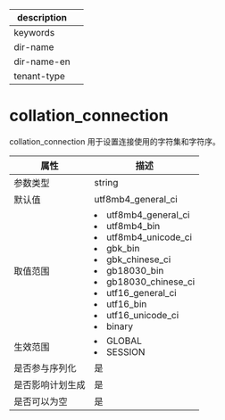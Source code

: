 |description||
|---|---|
|keywords||
|dir-name||
|dir-name-en||
|tenant-type||

# collation_connection

collation_connection 用于设置连接使用的字符集和字符序。

|  **属性**  |                                      **描述**                                       |
|----------|---------------------|
| 参数类型     | string                                                                            |
| 默认值      | utf8mb4_general_ci                                                                |
| 取值范围     | <li> utf8mb4_general_ci   <li> utf8mb4_bin   <li> utf8mb4_unicode_ci   <li> gbk_bin   <li> gbk_chinese_ci   <li> gb18030_bin   <li> gb18030_chinese_ci   <li> utf16_general_ci   <li> utf16_bin   <li> utf16_unicode_ci   <li> binary    |
| 生效范围     | <li> GLOBAL   <li> SESSION                                                              |
| 是否参与序列化  | 是                                                                                 |
| 是否影响计划生成 | 是                                                                                 |
| 是否可以为空   | 是                                                                                 |
